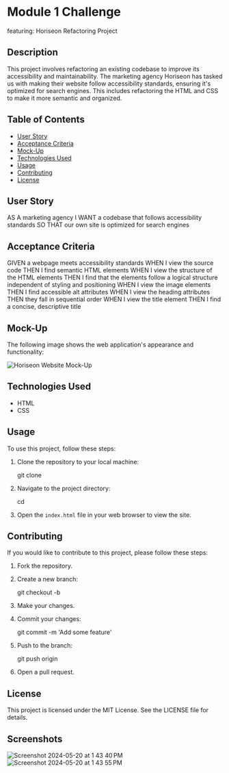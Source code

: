 # Module 1 Challenge
featuring: Horiseon Refactoring Project

## Description

This project involves refactoring an existing codebase to improve its accessibility and maintainability. The marketing agency Horiseon has tasked us with making their website follow accessibility standards, ensuring it's optimized for search engines. This includes refactoring the HTML and CSS to make it more semantic and organized.

## Table of Contents

- [User Story](#user-story)
- [Acceptance Criteria](#acceptance-criteria)
- [Mock-Up](#mock-up)
- [Technologies Used](#technologies-used)
- [Usage](#usage)
- [Contributing](#contributing)
- [License](#license)

## User Story

AS A marketing agency
I WANT a codebase that follows accessibility standards
SO THAT our own site is optimized for search engines

## Acceptance Criteria

GIVEN a webpage meets accessibility standards
WHEN I view the source code
THEN I find semantic HTML elements
WHEN I view the structure of the HTML elements
THEN I find that the elements follow a logical structure independent of styling and positioning
WHEN I view the image elements
THEN I find accessible alt attributes
WHEN I view the heading attributes
THEN they fall in sequential order
WHEN I view the title element
THEN I find a concise, descriptive title

## Mock-Up

The following image shows the web application's appearance and functionality:

![Horiseon Website Mock-Up](./assets/images/mock-up.png)

## Technologies Used

- HTML
- CSS

## Usage

To use this project, follow these steps:

1. Clone the repository to your local machine:

    git clone <your-repository-url>
    

2. Navigate to the project directory:
    
    cd <your-repository-name>


3. Open the `index.html` file in your web browser to view the site.

## Contributing

If you would like to contribute to this project, please follow these steps:

1. Fork the repository.
2. Create a new branch:
    
    git checkout -b <branch-name>

3. Make your changes.
4. Commit your changes:
    
    git commit -m 'Add some feature'

5. Push to the branch:
   
    git push origin <branch-name>

6. Open a pull request.

## License

This project is licensed under the MIT License. See the LICENSE file for details.


## Screenshots
![Screenshot 2024-05-20 at 1 43 40 PM](https://github.com/kaileesegarra/module-1-challenge/assets/158116690/db36c143-f7e3-4486-8a15-01ac15344153)
![Screenshot 2024-05-20 at 1 43 55 PM](https://github.com/kaileesegarra/module-1-challenge/assets/158116690/e512c65d-7eb6-42ea-ba77-e40e94017ce2)
